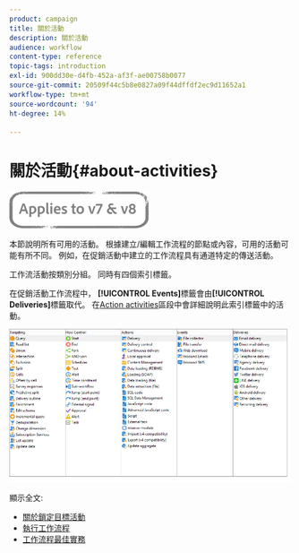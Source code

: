 ```yaml
---
product: campaign
title: 關於活動
description: 關於活動
audience: workflow
content-type: reference
topic-tags: introduction
exl-id: 900dd30e-d4fb-452a-af3f-ae00758b0077
source-git-commit: 20509f44c5b8e0827a09f44dffdf2ec9d11652a1
workflow-type: tm+mt
source-wordcount: '94'
ht-degree: 14%

---
```


# 關於活動{#about-activities}

![](../../assets/common.svg)

本節說明所有可用的活動。 根據建立/編輯工作流程的節點或內容，可用的活動可能有所不同。 例如，在促銷活動中建立的工作流程具有通道特定的傳送活動。

工作流活動按類別分組。 同時有四個索引標籤。

在促銷活動工作流程中， **[!UICONTROL Events]**&#x200B;標籤會由&#x200B;**[!UICONTROL Deliveries]**&#x200B;標籤取代。 在[Action activities](about-action-activities.md)區段中會詳細說明此索引標籤中的活動。

![](assets/wf-activity-tabs.png)

顯示全文:

* [關於鎖定目標活動](about-targeting-activities.md)
* [執行工作流程](starting-a-workflow.md)
* [工作流程最佳實務](workflow-best-practices.md)
